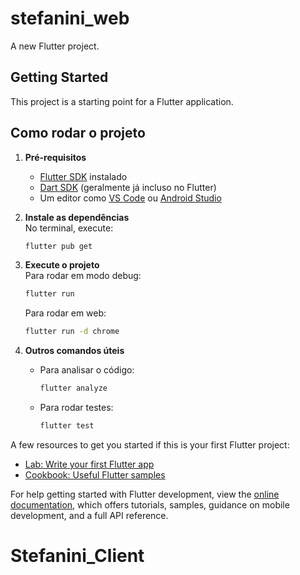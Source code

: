 # stefanini_web

A new Flutter project.

## Getting Started

This project is a starting point for a Flutter application.

## Como rodar o projeto

1. **Pré-requisitos**  
   - [Flutter SDK](https://docs.flutter.dev/get-started/install) instalado  
   - [Dart SDK](https://dart.dev/get-dart) (geralmente já incluso no Flutter)  
   - Um editor como [VS Code](https://code.visualstudio.com/) ou [Android Studio](https://developer.android.com/studio)

2. **Instale as dependências**  
   No terminal, execute:
   ```sh
   flutter pub get
   ```

3. **Execute o projeto**  
   Para rodar em modo debug:
   ```sh
   flutter run
   ```
   Para rodar em web:
   ```sh
   flutter run -d chrome
   ```

4. **Outros comandos úteis**
   - Para analisar o código:
     ```sh
     flutter analyze
     ```
   - Para rodar testes:
     ```sh
     flutter test
     ```

A few resources to get you started if this is your first Flutter project:

- [Lab: Write your first Flutter app](https://docs.flutter.dev/get-started/codelab)
- [Cookbook: Useful Flutter samples](https://docs.flutter.dev/cookbook)

For help getting started with Flutter development, view the
[online documentation](https://docs.flutter.dev/), which offers tutorials,
samples, guidance on mobile development, and a full API reference.
# Stefanini_Client
